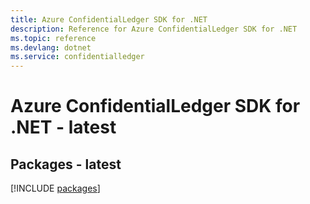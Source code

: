 ```yaml
---
title: Azure ConfidentialLedger SDK for .NET
description: Reference for Azure ConfidentialLedger SDK for .NET
ms.topic: reference
ms.devlang: dotnet
ms.service: confidentialledger
---
```

# Azure ConfidentialLedger SDK for .NET - latest
## Packages - latest
[!INCLUDE [packages](confidentialledger-index.md)]

